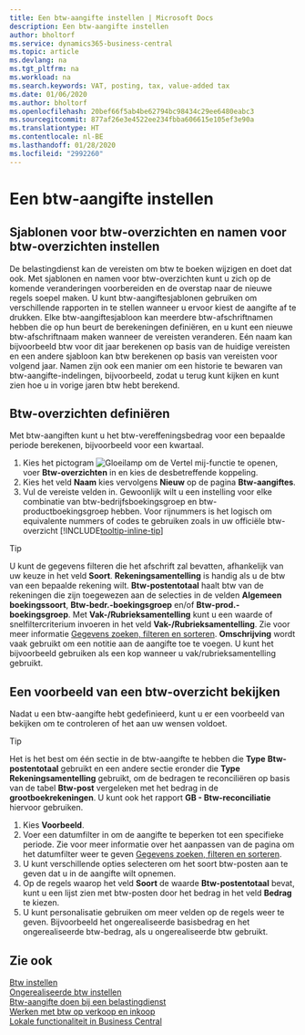 ```yaml
---
title: Een btw-aangifte instellen | Microsoft Docs
description: Een btw-aangifte instellen
author: bholtorf
ms.service: dynamics365-business-central
ms.topic: article
ms.devlang: na
ms.tgt_pltfrm: na
ms.workload: na
ms.search.keywords: VAT, posting, tax, value-added tax
ms.date: 01/06/2020
ms.author: bholtorf
ms.openlocfilehash: 20bef66f5ab4be62794bc98434c29ee6480eabc3
ms.sourcegitcommit: 877af26e3e4522ee234fbba606615e105ef3e90a
ms.translationtype: HT
ms.contentlocale: nl-BE
ms.lasthandoff: 01/28/2020
ms.locfileid: "2992260"
---
```

# <a name="set-up-a-vat-statement"></a>Een btw-aangifte instellen

## <a name="setting-up-vat-statement-templates-and-vat-statement-names"></a>Sjablonen voor btw-overzichten en namen voor btw-overzichten instellen
De belastingdienst kan de vereisten om btw te boeken wijzigen en doet dat ook. Met sjablonen en namen voor btw-overzichten kunt u zich op de komende veranderingen voorbereiden en de overstap naar de nieuwe regels soepel maken. U kunt btw-aangiftesjablonen gebruiken om verschillende rapporten in te stellen wanneer u ervoor kiest de aangifte af te drukken. Elke btw-aangiftesjabloon kan meerdere btw-afschriftnamen hebben die op hun beurt de berekeningen definiëren, en u kunt een nieuwe btw-afschriftnaam maken wanneer de vereisten veranderen. Eén naam kan bijvoorbeeld btw voor dit jaar berekenen op basis van de huidige vereisten en een andere sjabloon kan btw berekenen op basis van vereisten voor volgend jaar. Namen zijn ook een manier om een historie te bewaren van btw-aangifte-indelingen, bijvoorbeeld, zodat u terug kunt kijken en kunt zien hoe u in vorige jaren btw hebt berekend.

## <a name="to-define-a-vat-statements"></a>Btw-overzichten definiëren
Met btw-aangiften kunt u het btw-vereffeningsbedrag voor een bepaalde periode berekenen, bijvoorbeeld voor een kwartaal.

1. Kies het pictogram ![Gloeilamp om de Vertel mij-functie te openen](media/ui-search/search_small.png "Vertel me wat u wilt doen"), voer **Btw-overzichten** in en kies de desbetreffende koppeling.  
2. Kies het veld **Naam** kies vervolgens **Nieuw** op de pagina **Btw-aangiftes**.
3. Vul de vereiste velden in. Gewoonlijk wilt u een instelling voor elke combinatie van btw-bedrijfsboekingsgroep en btw-productboekingsgroep hebben. Voor rijnummers is het logisch om equivalente nummers of codes te gebruiken zoals in uw officiële btw-overzicht [!INCLUDE[tooltip-inline-tip](includes/tooltip-inline-tip_md.md)] 


> [!Tip]
> U kunt de gegevens filteren die het afschrift zal bevatten, afhankelijk van uw keuze in het veld **Soort**. **Rekeningsamentelling** is handig als u de btw van een bepaalde rekening wilt.
**Btw-postentotaal** haalt btw van de rekeningen die zijn toegewezen aan de selecties in de velden **Algemeen boekingssoort**, **Btw-bedr.-boekingsgroep** en/of **Btw-prod.-boekingsgroep**. Met **Vak-/Rubrieksamentelling** kunt u een waarde of snelfiltercriterium invoeren in het veld **Vak-/Rubrieksamentelling**. Zie voor meer informatie [Gegevens zoeken, filteren en sorteren](ui-enter-criteria-filters.md). **Omschrijving** wordt vaak gebruikt om een notitie aan de aangifte toe te voegen. U kunt het bijvoorbeeld gebruiken als een kop wanneer u vak/rubrieksamentelling gebruikt.

## <a name="to-preview-the-vat-statement"></a>Een voorbeeld van een btw-overzicht bekijken
Nadat u een btw-aangifte hebt gedefinieerd, kunt u er een voorbeeld van bekijken om te controleren of het aan uw wensen voldoet.
> [!Tip]
> Het is het best om één sectie in de btw-aangifte te hebben die **Type** **Btw-postentotaal** gebruikt en een andere sectie eronder die **Type** **Rekeningsamentelling** gebruikt, om de bedragen te reconciliëren op basis van de tabel **Btw-post** vergeleken met het bedrag in de **grootboekrekeningen**. U kunt ook het rapport **GB - Btw-reconciliatie** hiervoor gebruiken.

1. Kies **Voorbeeld**.
2. Voer een datumfilter in om de aangifte te beperken tot een specifieke periode. Zie voor meer informatie over het aanpassen van de pagina om het datumfilter weer te geven [Gegevens zoeken, filteren en sorteren](ui-enter-criteria-filters.md).
3. U kunt verschillende opties selecteren om het soort btw-posten aan te geven dat u in de aangifte wilt opnemen.
4. Op de regels waarop het veld **Soort** de waarde **Btw-postentotaal** bevat, kunt u een lijst zien met btw-posten door het bedrag in het veld **Bedrag** te kiezen.
5. U kunt personalisatie gebruiken om meer velden op de regels weer te geven. Bijvoorbeeld het ongerealiseerde basisbedrag en het ongerealiseerde btw-bedrag, als u ongerealiseerde btw gebruikt.

## <a name="see-also"></a>Zie ook  
[Btw instellen](finance-setup-vat.md)  
[Ongerealiseerde btw instellen](finance-setup-unrealized-vat.md)      
[Btw-aangifte doen bij een belastingdienst](finance-how-report-vat.md)  
[Werken met btw op verkoop en inkoop](finance-work-with-vat.md)  
[Lokale functionaliteit in Business Central](about-localization.md)
